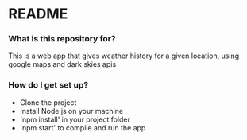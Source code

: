 # README #

### What is this repository for? ###

This is a web app that gives weather history for a given location, using google maps and dark skies apis

### How do I get set up? ###

* Clone the project
* Install Node.js on your machine
* 'npm install' in your project folder
* 'npm start' to compile and run the app